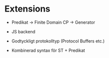 # Extensions

* Predikat -> Finite Domain CP -> Generator

* JS backend

* Godtyckligt protokolltyp (Protocol Buffers etc.)

* Kombinerad syntax för ST + Predikat
